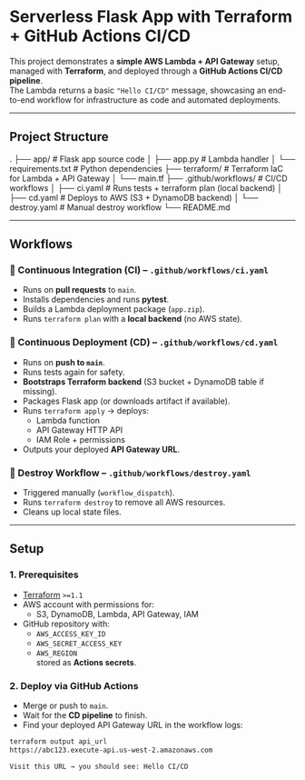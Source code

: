 # Serverless Flask App with Terraform + GitHub Actions CI/CD

This project demonstrates a **simple AWS Lambda + API Gateway** setup, managed with **Terraform**, and deployed through a **GitHub Actions CI/CD pipeline**.  
The Lambda returns a basic `"Hello CI/CD"` message, showcasing an end-to-end workflow for infrastructure as code and automated deployments.

---

##  Project Structure
.
├── app/ # Flask app source code
│ ├── app.py # Lambda handler
│ └── requirements.txt # Python dependencies
├── terraform/ # Terraform IaC for Lambda + API Gateway
│ └── main.tf
├── .github/workflows/ # CI/CD workflows
│ ├── ci.yaml # Runs tests + terraform plan (local backend)
│ ├── cd.yaml # Deploys to AWS (S3 + DynamoDB backend)
│ └── destroy.yaml # Manual destroy workflow
└── README.md


---

## Workflows

### 🔹 Continuous Integration (CI) – `.github/workflows/ci.yaml`
- Runs on **pull requests** to `main`.
- Installs dependencies and runs **pytest**.
- Builds a Lambda deployment package (`app.zip`).
- Runs `terraform plan` with a **local backend** (no AWS state).

### 🔹 Continuous Deployment (CD) – `.github/workflows/cd.yaml`
- Runs on **push to `main`**.
- Runs tests again for safety.
- **Bootstraps Terraform backend** (S3 bucket + DynamoDB table if missing).
- Packages Flask app (or downloads artifact if available).
- Runs `terraform apply` → deploys:
  - Lambda function
  - API Gateway HTTP API
  - IAM Role + permissions
- Outputs your deployed **API Gateway URL**.

### 🔹 Destroy Workflow – `.github/workflows/destroy.yaml`
- Triggered manually (`workflow_dispatch`).
- Runs `terraform destroy` to remove all AWS resources.
- Cleans up local state files.

---

## Setup

### 1. Prerequisites
- [Terraform](https://developer.hashicorp.com/terraform/downloads) `>=1.1`
- AWS account with permissions for:
  - S3, DynamoDB, Lambda, API Gateway, IAM
- GitHub repository with:
  - `AWS_ACCESS_KEY_ID`
  - `AWS_SECRET_ACCESS_KEY`
  - `AWS_REGION`  
  stored as **Actions secrets**.

### 2. Deploy via GitHub Actions
- Merge or push to `main`.
- Wait for the **CD pipeline** to finish.
- Find your deployed API Gateway URL in the workflow logs:

```bash
terraform output api_url
https://abc123.execute-api.us-west-2.amazonaws.com

Visit this URL → you should see: Hello CI/CD
